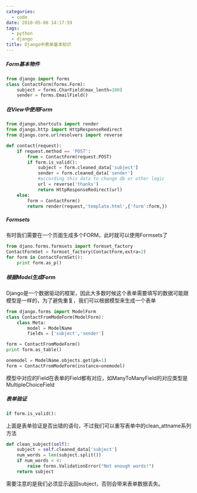 ```yaml
---
categories:
  - code
date: 2010-05-08 14:17:59
tags:
  - python
  - django
title: Django中表单基本知识
---
```



##### Form基本物件
```python
from django import forms
class ContactForm(forms.Form):
    subject = forms.CharField(max_lenth=100)
    sender = forms.EmailField()
```
##### 在View中使用Form
```python
from django.shortcuts import render
from django.http import HttpResponseRedirect
from django.core.urlresolvers import reverse

def contact(request):
    if request.method == 'POST':
        from = ContactForm(request.POST)
        if form.is_valid():
            subject = form.cleaned_data['subject']
            sender = form.cleaned_data['sender']
            #according this data to change db or other logic
            url = reverse('thanks')
            return HttpResponseRedirect(url)
    else:
        form = ContactForm()
        return render(request,'template.html',{'form':form,})
```

##### Formsets
有时我们需要在一个页面生成多个FORM，此时就可以使用Formsets了
```python
from djano.forms.formsets import formset_factory
ContactFormSet = formset_factory(ContactForm,extra=2)
for form in ContactFormSet():
    print form.as_p()
```

##### 根据Model生成Form
Django是一个数据驱动的框架，因此大多数时候这个表单需要填写的数据可能跟模型是一样的，为了避免重复，我们可以根据模型来生成一个表单
```python
from django.forms import ModelForm
class ContactFromModeForm(ModelForm):
    class Meta:
        model = ModelName
        fields = ['subject','sender']

form = ContactFromModeForm()
print form.as_table()

onemodel = ModelName.objects.get(pk=1)
form = ContactFromModeForm(instance=onemodel)
```
模型中对应的Field在表单的Field都有对应，如ManyToManyField的对应类型是MultipleChoiceField

##### 表单验证
```python
if form.is_valid():
```
上面是表单验证是否出错的语句，不过我们可以重写表单中的clean_attname系列方法
```python
def clean_subject(self):          
    subject = self.cleaned_data['subject']         
    num_words = len(subject.split())         
    if num_words < 4:             
        raise forms.ValidationError("Not enough words!")         
    return subject
```
需要注意的是我们必须显示返回subject，否则会带来表单数据丢失。